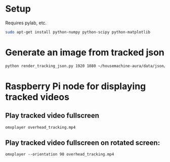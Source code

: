 # Setup

Requires pylab, etc.

```bash
sudo apt-get install python-numpy python-scipy python-matplotlib
```

# Generate an image from tracked json

```bash
python render_tracking_json.py 1920 1080 ~/housemachine-aura/data/json/*.json
```

# Raspberry Pi node for displaying tracked videos

## Play tracked video fullscreen

`omxplayer overhead_tracking.mp4`

## Play tracked video fullscreen on rotated screen:

`omxplayer --orientation 90 overhead_tracking.mp4`
 
